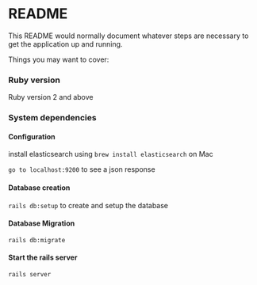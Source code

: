 # README

This README would normally document whatever steps are necessary to get the
application up and running.

Things you may want to cover:

### Ruby version
Ruby version 2 and above

### System dependencies

#### Configuration
install elasticsearch using
`brew install elasticsearch` on Mac

`go to localhost:9200` to see a json response

#### Database creation
  `rails db:setup` to create and setup the database

#### Database Migration
  `rails db:migrate`

#### Start the rails server
  `rails server`
